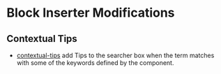 # Block Inserter Modifications

## Contextual Tips

- [contextual-tips](./contextual-tips.js) add Tips to the searcher box when the term matches with some of the keywords defined by the component.
